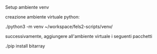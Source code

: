 Setup ambiente venv

creazione ambiente virtuale python:

./python3 -m venv ~/workspace/fels2-scripts/venv/

successivamente, aggiungere all'ambiente virtuale i seguenti pacchetti

./pip install bitarray
